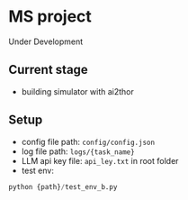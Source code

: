 # MS project

Under Development

## Current stage
- building simulator with ai2thor

## Setup
- config file path: `config/config.json`
- log file path: `logs/{task_name}`
- LLM api key file: `api_ley.txt` in root folder
- test env:
```python
python {path}/test_env_b.py
```